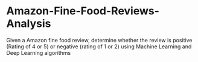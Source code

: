 # Amazon-Fine-Food-Reviews-Analysis
Given a Amazon fine food review, determine whether the review is positive (Rating of 4 or 5) or negative (rating of 1 or 2) using Machine Learning and Deep Learning algorithms
